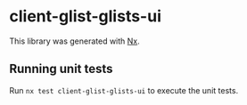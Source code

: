 # client-glist-glists-ui

This library was generated with [Nx](https://nx.dev).

## Running unit tests

Run `nx test client-glist-glists-ui` to execute the unit tests.
